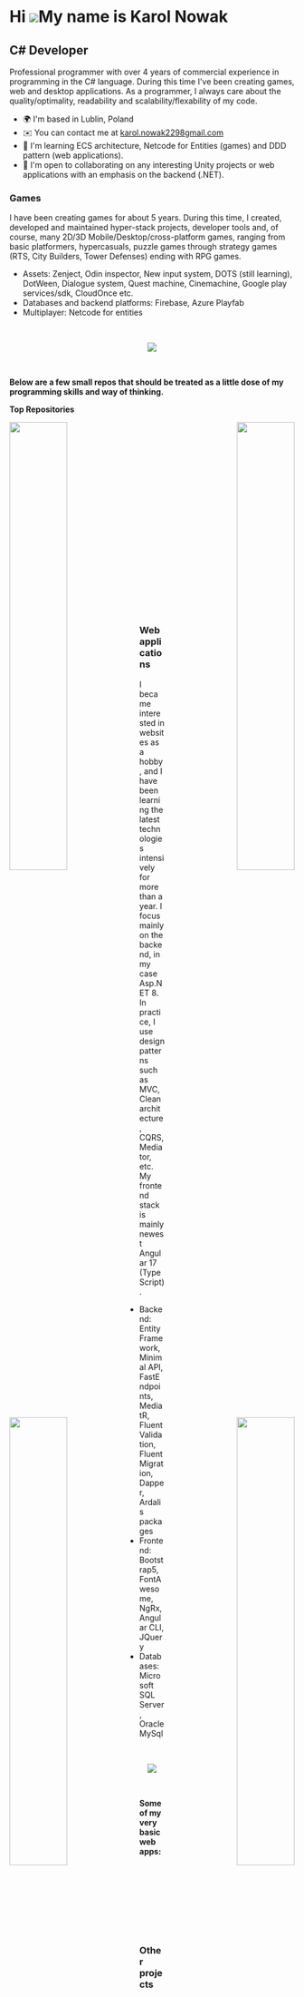 Hi ![](https://user-images.githubusercontent.com/18350557/176309783-0785949b-9127-417c-8b55-ab5a4333674e.gif)My name is Karol Nowak
===================================================================================================================================

C# Developer
--------------------------

Professional programmer with over 4 years of commercial experience in programming in the C# language. During this time I've been creating games, web and desktop applications. As a programmer, I always care about the quality/optimality, readability and scalability/flexability of my code.

* 🌍  I'm based in Lublin, Poland
* ✉️  You can contact me at [karol.nowak2298gmail.com](mailto:karol.nowak2298gmail.com)
* 🧠  I'm learning ECS architecture, Netcode for Entities (games) and DDD pattern (web applications).
* 🤝  I'm open to collaborating on any interesting Unity projects or web applications with an emphasis on the backend (.NET).

### Games

I have been creating games for about 5 years. During this time, I created, developed and maintained hyper-stack projects, developer tools and, of course, many 2D/3D Mobile/Desktop/cross-platform games, ranging from basic platformers, hypercasuals, puzzle games through strategy games (RTS, City Builders, Tower Defenses) ending with RPG games.

- Assets: Zenject, Odin inspector, New input system, DOTS (still learning), DotWeen, Dialogue system, Quest machine, Cinemachine, Google play services/sdk, CloudOnce etc.
- Databases and backend platforms: Firebase, Azure Playfab 
- Multiplayer: Netcode for entities

<br />
<p align="center">
  <a href="https://skillicons.dev">
    <img src="https://skillicons.dev/icons?i=unity,cs,git,github,gitlab,idea,visualstudio,discord&theme=dark" />
  </a>
</p>
<br />

<b>Below are a few small repos that should be treated as a little dose of my programming skills and way of thinking.</b>

<b>Top Repositories</b>

<div width="100%" align="center"><a href="https://github.com/karolnowak98/tic-tac-toe" align="left"><img align="left" width="45%" src="https://github-readme-stats.vercel.app/api/pin/?username=karolnowak98&repo=tic-tac-toe&title_color=0891b2&text_color=ffffff&icon_color=0891b2&bg_color=1c1917&hide_border=true&locale=en" /></a><a href="https://github.com/karolnowak98/shooting-objects" align="right"><img align="right" width="45%" src="https://github-readme-stats.vercel.app/api/pin/?username=karolnowak98&repo=shooting-objects&title_color=0891b2&text_color=ffffff&icon_color=0891b2&bg_color=1c1917&hide_border=true&locale=en" /></a></div>

<br /><br /><br /><br /><br /><br />

<div width="100%" align="center"><a href="https://github.com/karolnowak98/shooter" align="left"><img align="left" width="45%" src="https://github-readme-stats.vercel.app/api/pin/?username=karolnowak98&repo=shooter&title_color=0891b2&text_color=ffffff&icon_color=0891b2&bg_color=1c1917&hide_border=true&locale=en" /></a><a href="https://github.com/karolnowak98/future-td-dots" align="right"><img align="right" width="45%" src="https://github-readme-stats.vercel.app/api/pin/?username=karolnowak98&repo=future-td-dots&title_color=0891b2&text_color=ffffff&icon_color=0891b2&bg_color=1c1917&hide_border=true&locale=en" /></a></div>

<br /><br /><br /><br /><br /><br />

<div width="100%" align="center"><a href="https://github.com/karolnowak98/poke-presenter" align="left"><img align="left" width="45%" src="https://github-readme-stats.vercel.app/api/pin/?username=karolnowak98&repo=poke-presenter&title_color=0891b2&text_color=ffffff&icon_color=0891b2&bg_color=1c1917&hide_border=true&locale=en" /></a><a href="https://github.com/karolnowak98/glassy-scroll-view" align="right"><img align="right" width="45%" src="https://github-readme-stats.vercel.app/api/pin/?username=karolnowak98&repo=glassy-scroll-view&title_color=0891b2&text_color=ffffff&icon_color=0891b2&bg_color=1c1917&hide_border=true&locale=en" /></a></div>

<br /><br /><br /><br /><br /><br />

### Web applications

I became interested in websites as a hobby, and I have been learning the latest technologies intensively for more than a year. I focus mainly on the backend, in my case Asp.NET 8. In practice, I use design patterns such as MVC, Clean architecture, CQRS, Mediator, etc. My frontend stack is mainly newest Angular 17 (TypeScript).

- Backend: Entity Framework, Minimal API, FastEndpoints, MediatR, Fluent Validation, Fluent Migration, Dapper, Ardalis packages
- Frontend: Bootstrap5, FontAwesome, NgRx, Angular CLI, JQuery
- Databases: Microsoft SQL Server, Oracle MySql

<br />
<p align="center">
  <a href="https://skillicons.dev">
    <img src="https://skillicons.dev/icons?i=dotnet,html,typescript,css,nodejs,angular,cs,git,github,gitlab,idea,visualstudio,discord&theme=dark" />
  </a>
</p>
<br />

<b>Some of my very basic web apps:</b>

<div width="100%" align="center"><a href="https://github.com/karolnowak98/financial-transactions" align="left"><img align="left" width="45%" src="https://github-readme-stats.vercel.app/api/pin/?username=karolnowak98&repo=financial-transactions&title_color=0891b2&text_color=ffffff&icon_color=0891b2&bg_color=1c1917&hide_border=true&locale=en" /></a><a href="https://github.com/karolnowak98/dot-net-todo-app" align="right"><img align="right" width="45%" src="https://github-readme-stats.vercel.app/api/pin/?username=karolnowak98&repo=dot-net-todo-app&title_color=0891b2&text_color=ffffff&icon_color=0891b2&bg_color=1c1917&hide_border=true&locale=en" /></a></div>
<br /><br /><br /><br /><br /><br /><br />

### Other projects

<div width="100%" align="center"><a href="https://github.com/karolnowak98/book-info-reader" align="left"><img align="left" width="45%" src="https://github-readme-stats.vercel.app/api/pin/?username=karolnowak98&repo=book-info-reader&title_color=0891b2&text_color=ffffff&icon_color=0891b2&bg_color=1c1917&hide_border=true&locale=en" /></a><a href="https://github.com/karolnowak98/csv-reader" align="right"><img align="right" width="45%" src="https://github-readme-stats.vercel.app/api/pin/?username=karolnowak98&repo=csv-reader&title_color=0891b2&text_color=ffffff&icon_color=0891b2&bg_color=1c1917&hide_border=true&locale=en" /></a></div><br /><br /><br /><br /><br /><br /><br />

<br />

<div width="100%" align="center"><a href="https://github.com/karolnowak98/task-management-android-app" align="left"><img align="left" width="45%" src="https://github-readme-stats.vercel.app/api/pin/?username=karolnowak98&repo=task-management-android-app&title_color=0891b2&text_color=ffffff&icon_color=0891b2&bg_color=1c1917&hide_border=true&locale=en" /></a></div>
